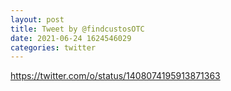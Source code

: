 ```yaml
--- 
layout: post 
title: Tweet by @findcustosOTC 
date: 2021-06-24 1624546029 
categories: twitter 
--- 
```

https://twitter.com/o/status/1408074195913871363